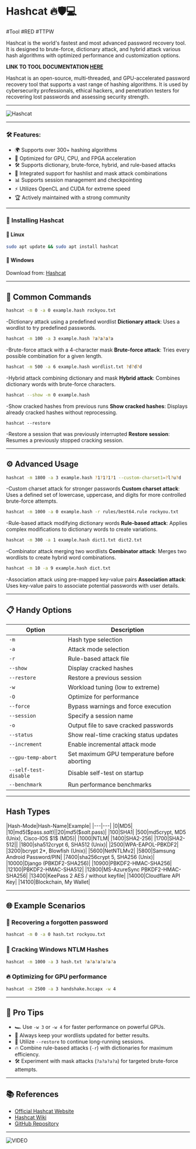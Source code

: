 # Hashcat 🔥🛡️💻
#Tool #RED #TTPW

Hashcat is the world's fastest and most advanced password recovery tool. It is designed to brute-force, dictionary attack, and hybrid attack various hash algorithms with optimized performance and customization options.

**LINK TO TOOL DOCUMENTATION [HERE](https://hashcat.net/hashcat/)**

Hashcat is an open-source, multi-threaded, and GPU-accelerated password recovery tool that supports a vast range of hashing algorithms. It is used by cybersecurity professionals, ethical hackers, and penetration testers for recovering lost passwords and assessing security strength.

---
![Hashcat](https://www.kali.org/tools/hashcat/images/hashcat-logo.svg)

---

### 🛠 Features:
- 🌍 Supports over 300+ hashing algorithms
- 🚀 Optimized for GPU, CPU, and FPGA acceleration
- 🛠️ Supports dictionary, brute-force, hybrid, and rule-based attacks
- 🔗 Integrated support for hashlist and mask attack combinations
- 📊 Supports session management and checkpointing
- ⚡ Utilizes OpenCL and CUDA for extreme speed
- 🏆 Actively maintained with a strong community

---

### 🚀 Installing Hashcat

#### 🔹 **Linux** 
```bash
sudo apt update && sudo apt install hashcat
```

#### 🔹 **Windows**
Download from: [Hashcat](https://hashcat.net/hashcat/)

---

## 🧰 Common Commands

```bash
hashcat -m 0 -a 0 example.hash rockyou.txt
```
\-Dictionary attack using a predefined wordlist
**Dictionary attack**: Uses a wordlist to try predefined passwords.

```bash
hashcat -m 100 -a 3 example.hash ?a?a?a?a  
```
\-Brute-force attack with a 4-character mask
**Brute-force attack**: Tries every possible combination for a given length.

```bash
hashcat -m 500 -a 6 example.hash wordlist.txt ?d?d?d  
```
\-Hybrid attack combining dictionary and mask
 **Hybrid attack**: Combines dictionary words with brute-force characters.
 
```bash
hashcat --show -m 0 example.hash 
```
\-Show cracked hashes from previous runs
**Show cracked hashes**: Displays already cracked hashes without reprocessing.

```basg
hashcat --restore 
```
\-Restore a session that was previously interrupted
**Restore session**: Resumes a previously stopped cracking session.

---

## ⚙️ Advanced Usage

```bash
hashcat -m 1800 -a 3 example.hash ?1?1?1?1 --custom-charset1=?l?u?d  
```
\-Custom charset attack for stronger passwords
**Custom charset attack**: Uses a defined set of lowercase, uppercase, and digits for more controlled brute-force attempts.

```bash
hashcat -m 1000 -a 0 example.hash -r rules/best64.rule rockyou.txt  
```
\-Rule-based attack modifying dictionary words
**Rule-based attack**: Applies complex modifications to dictionary words to create variations.

```bash
hashcat -m 300 -a 1 example.hash dict1.txt dict2.txt  
```
\-Combinator attack merging two wordlists
**Combinator attack**: Merges two wordlists to create hybrid word combinations.

```bash
hashcat -m 10 -a 9 example.hash dict.txt   
```
\-Association attack using pre-mapped key-value pairs
**Association attack**: Uses key-value pairs to associate potential passwords with user details.

---

## 📋 Handy Options

| Option       | Description                                            |
|-------------|--------------------------------------------------------|
| `-m`       | Hash type selection                                    |
| `-a`       | Attack mode selection                                  |
| `-r`       | Rule-based attack file                                 |
| `--show`   | Display cracked hashes                                |
| `--restore` | Restore a previous session                            |
| `-w`       | Workload tuning (low to extreme)                       |
| `-O`       | Optimize for performance                               |
| `--force`  | Bypass warnings and force execution                    |
| `--session`| Specify a session name                                 |
| `-o`       | Output file to save cracked passwords                  |
| `--status` | Show real-time cracking status updates                 |
| `--increment` | Enable incremental attack mode                     |
| `--gpu-temp-abort` | Set maximum GPU temperature before aborting   |
| `--self-test-disable` | Disable self-test on startup               |
| `--benchmark` | Run performance benchmarks                         |

---
## Hash Types
|Hash-Mode|Hash-Name|Example|
|---|---|
|0|MD5|
|10|md5(\$pass.$salt)|
|20|md5(\$salt.$pass)|
|100|SHA1|
|500|md5crypt, MD5 (Unix), Cisco-IOS \$1$ (MD5)|
|1000|NTLM|
|1400|SHA2-256|
|1700|SHA2-512||
|1800|sha512crypt $6$, SHA512 (Unix)|
|2500|WPA-EAPOL-PBKDF2|
|3200|bcrypt $2*$, Blowfish (Unix)|
|5600|NetNTLMv2|
|5800|Samsung Android Password/PIN|
|7400|sha256crypt $5$, SHA256 (Unix)|
|10000|Django (PBKDF2-SHA256)|
|10900|PBKDF2-HMAC-SHA256|
|12100|PBKDF2-HMAC-SHA512|
|12800|MS-AzureSync PBKDF2-HMAC-SHA256|
|13400|KeePass 2 AES / without keyfile|
|14000|Cloudflare API Key|
|14100|Blockchain, My Wallet|


---

## 🌐 Example Scenarios

### 🔐 Recovering a forgotten password
```bash
hashcat -m 0 -a 0 hash.txt rockyou.txt
```
### 🚀 Cracking Windows NTLM Hashes
```bash
hashcat -m 1000 -a 3 hash.txt ?a?a?a?a?a?a
```
### 🔥 Optimizing for GPU performance
```bash
hashcat -m 2500 -a 3 handshake.hccapx -w 4
```

---

## 🚀 Pro Tips
- 🏎️ Use `-w 3` or `-w 4` for faster performance on powerful GPUs.
- 📂 Always keep your wordlists updated for better results.
- 🔄 Utilize `--restore` to continue long-running sessions.
- 🔥 Combine rule-based attacks (`-r`) with dictionaries for maximum efficiency.
- 🛠️ Experiment with mask attacks (`?a?a?a?a`) for targeted brute-force attempts.

---

## 📚 References
- [Official Hashcat Website](https://hashcat.net/hashcat/)
- [Hashcat Wiki](https://hashcat.net/wiki/)
- [GitHub Repository](https://github.com/hashcat/hashcat)

---

![VIDEO](https://www.youtube.com/watch?v=z4_oqTZJqCo)
